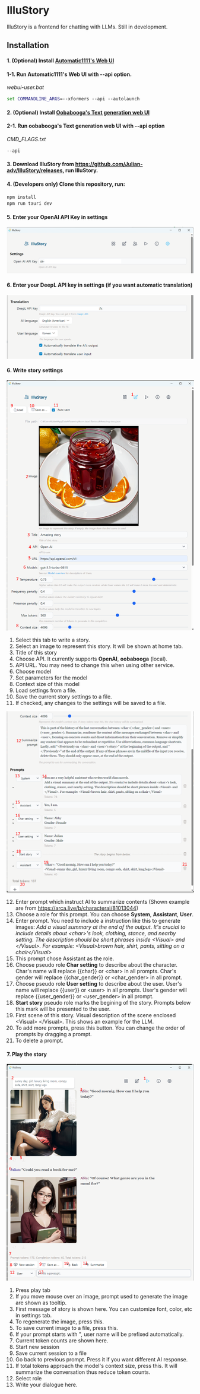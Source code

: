 # IlluStory

IlluStory is a frontend for chatting with LLMs. Still in development.

## Installation

#### 1. (Optional) Install [Automatic1111's Web UI](https://github.com/AUTOMATIC1111/stable-diffusion-webui)

#### 1-1. Run Automatic1111's Web UI with --api option.

_webui-user.bat_

```bat
set COMMANDLINE_ARGS=--xformers --api --autolaunch
```

#### 2. (Optional) Install [Oobabooga's Text generation web UI](https://github.com/oobabooga/text-generation-webui)

#### 2-1. Run oobabooga's Text generation web UI with --api option

_CMD_FLAGS.txt_

```bat
--api
```

#### 3. Download IlluStory from https://github.com/Julian-adv/IlluStory/releases, run IlluStory.

#### 4. (Developers only) Clone this repository, run:

```sh
npm install
npm run tauri dev
```

#### 5. Enter your OpenAI API Key in settings

![Settings API](screenshots/screen-api-key.png)

#### 6. Enter your DeepL API key in settings (if you want automatic translation)

![Settings API](screenshots/setting-deepl-key.png)

#### 6. Write story settings

![Write tab description 1](screenshots/write-tab1.png)

1. Select this tab to write a story.
1. Select an image to represent this story. It will be shown at home tab.
1. Title of this story
1. Choose API. It currently supports **OpenAI**, **oobabooga** (local).
1. API URL. You may need to change this when using other service.
1. Choose model
1. Set parameters for the model
1. Context size of this model
1. Load settings from a file.
1. Save the current story settings to a file.
1. If checked, any changes to the settings will be saved to a file.

![Write tab description 2](screenshots/write-tab2.png)

12. Enter prompt which instruct AI to summarize contents (Shown example are from https://arca.live/b/characterai/81013044)
1. Choose a role for this prompt. You can choose **System**, **Assistant**, **User**.
1. Enter prompt. You need to include a instruction like this to generate images: _Add a visual summary at the end of the output. It's crucial to include details about \<char>'s look, clothing, stance, and nearby setting. The description should be short phrases inside \<Visual> and \</Visual>. For example: \<Visual>brown hair, shirt, pants, sitting on a chair\</Visual>_
1. This prompt chose Assistant as the role.
1. Choose pseudo role **Char setting** to describe about the character.
   Char's name will replace {{char}} or \<char> in all prompts. Char's gender will replace {{char_gender}} or \<char_gender> in all prompt.
1. Choose pseudo role **User setting** to describe about the user.
   User's name will replace {{user}} or \<user> in all prompts. User's gender will replace {{user_gender}} or \<user_gender> in all prompt.
1. **Start story** pseudo role marks the begining of the story. Prompts below this mark will be presented to the user.
1. First scene of this story.
   Visual description of the scene enclosed \<Visual> \</Visual>. This shows an example for the LLM.
1. To add more prompts, press this button. You can change the order of prompts by dragging a prompt.
1. To delete a prompt.

#### 7. Play the story

![Play tab description](screenshots/play-tab.png)

1. Press play tab
1. If you move mouse over an image, prompt used to generate the image are shown as tooltip.
1. First message of story is shown here. You can customize font, color, etc in settings tab.
1. To regenerate the image, press this.
1. To save current image to a file, press this.
1. If your prompt starts with ", user name will be prefixed automatically.
1. Current token counts are shown here.
1. Start new session
1. Save current session to a file
1. Go back to previous prompt. Press it if you want different AI response.
1. If total tokens approach the model's context size, press this. It will summarize the conversation thus reduce token counts.
1. Select role
1. Write your dialogue here.
